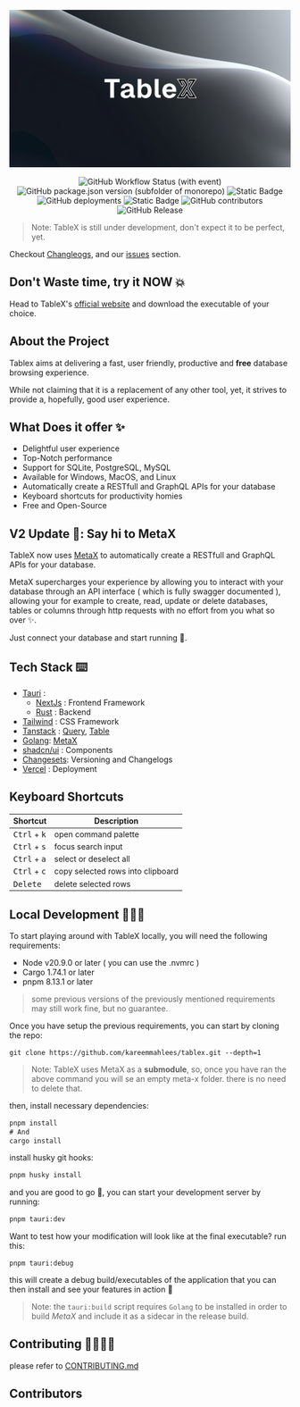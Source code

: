<p align="center">
  <img src="./apps/web/public/billboard.png">
</p>
<div align="center">
  <img alt="GitHub Workflow Status (with event)" src="https://img.shields.io/github/actions/workflow/status/kareemmahlees/tablex/lint.yml">
  <img alt="GitHub package.json version (subfolder of monorepo)" src="https://img.shields.io/github/package-json/v/kareemmahlees/tablex?color=blue">
  <img alt="Static Badge" src="https://img.shields.io/badge/node-v20.9.0%20-green">
  <img alt="GitHub deployments" src="https://img.shields.io/github/deployments/kareemmahlees/tablex/production?label=production">

<img alt="Static Badge" src="https://img.shields.io/badge/cargo-v1.74.1-orange">
<img alt="GitHub contributors" src="https://img.shields.io/github/contributors/kareemmahlees/tablex">
<img alt="GitHub Release" src="https://img.shields.io/github/v/release/kareemmahlees/tablex">

</div>

> Note: TableX is still under development, don't expect it to be perfect, yet.

Checkout [Changleogs](./apps/core/CHANGELOG.md), and our [issues](https://github.com/kareemmahlees/tablex/issues) section.

## Don't Waste time, try it NOW 💥

Head to TableX's [official website](https://tablex-tan.vercel.app/) and download the executable of your choice.

## About the Project

Tablex aims at delivering a fast, user friendly, productive and **free** database browsing experience.

While not claiming that it is a replacement of any other tool, yet, it strives to provide a, hopefully, good user experience.

## What Does it offer ✨

- Delightful user experience
- Top-Notch performance
- Support for SQLite, PostgreSQL, MySQL
- Available for Windows, MacOS, and Linux
- Automatically create a RESTfull and GraphQL APIs for your database
- Keyboard shortcuts for productivity homies
- Free and Open-Source

## V2 Update 🎉: Say hi to MetaX

TableX now uses [MetaX](https://github.com/kareemmahlees/meta-x) to automatically create a RESTfull and GraphQL APIs for your database.

MetaX supercharges your experience by allowing you to interact with your database through an API interface ( which is fully swagger documented ), allowing your for example to create, read, update or delete databases, tables or columns through http requests with no effort from you what so over ✨.

Just connect your database and start running 🚀.

## Tech Stack ⌨️

- [Tauri](https://tauri.app/) :
  - [NextJs](https://nextjs.org/) : Frontend Framework
  - [Rust](https://www.rust-lang.org/) : Backend
- [Tailwind](https://tailwindcss.com/) : CSS Framework
- [Tanstack](https://tanstack.com/) : [Query](https://tanstack.com/query/latest), [Table](https://tanstack.com/table/v8)
- [Golang](https://go.dev): [MetaX](https://github.com/kareemmahlees/meta-x)
- [shadcn/ui](https://ui.shadcn.com/) : Components
- [Changesets](https://github.com/changesets/changesets): Versioning and Changelogs
- [Vercel](https://vercel.com/) : Deployment

## Keyboard Shortcuts

| Shortcut                       | Description                       |
| ------------------------------ | --------------------------------- |
| <kbd>Ctrl</kbd> + <kbd>k</kbd> | open command palette              |
| <kbd>Ctrl</kbd> + <kbd>s</kbd> | focus search input                |
| <kbd>Ctrl</kbd> + <kbd>a</kbd> | select or deselect all            |
| <kbd>Ctrl</kbd> + <kbd>c</kbd> | copy selected rows into clipboard |
| <kbd>Delete</kbd>              | delete selected rows              |

## Local Development 🧑🏻‍💻

To start playing around with TableX locally, you will need the following requirements:

- Node v20.9.0 or later ( you can use the .nvmrc )
- Cargo 1.74.1 or later
- pnpm 8.13.1 or later

> some previous versions of the previously mentioned requirements may still work fine, but no guarantee.

Once you have setup the previous requirements, you can start by cloning the repo:

```shell
git clone https://github.com/kareemmahlees/tablex.git --depth=1
```

> Note: TableX uses MetaX as a **submodule**, so, once you have ran the above command you will se an empty meta-x folder.
> there is no need to delete that.

then, install necessary dependencies:

```shell
pnpm install
# And
cargo install
```

install husky git hooks:

```bash
pnpm husky install
```

and you are good to go 💫, you can start your development server by running:

```bash
pnpm tauri:dev
```

Want to test how your modification will look like at the final executable? run this:

```shell
pnpm tauri:debug
```

this will create a debug build/executables of the application that you can then install and see your features in action 🥳

> Note: the `tauri:build` script requires `Golang` to be installed in order to build _MetaX_ and include it as a sidecar in the release build.

## Contributing 🫱🏻‍🫲🏻

please refer to [CONTRIBUTING.md](./docs/CONTRIBUTING.md)

## Contributors

<!-- ALL-CONTRIBUTORS-LIST:START - Do not remove or modify this section -->
<!-- prettier-ignore-start -->
<!-- markdownlint-disable -->

<!-- markdownlint-restore -->
<!-- prettier-ignore-end -->

<!-- ALL-CONTRIBUTORS-LIST:END -->

